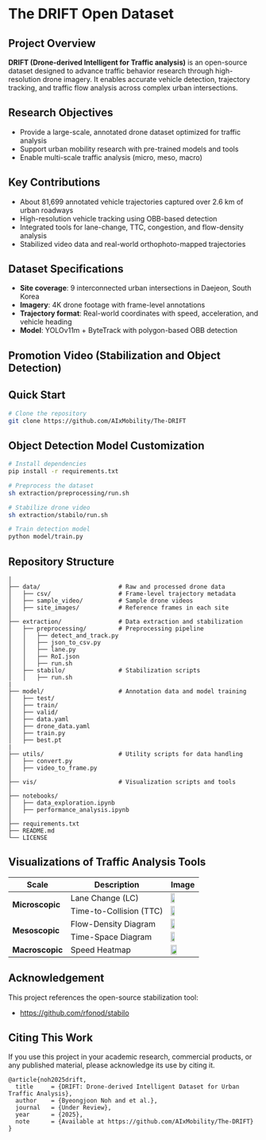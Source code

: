 # The DRIFT Open Dataset

## Project Overview
**DRIFT (Drone-derived Intelligent for Traffic analysis)** is an open-source dataset designed to advance traffic behavior research through high-resolution drone imagery. It enables accurate vehicle detection, trajectory tracking, and traffic flow analysis across complex urban intersections.

## Research Objectives
- Provide a large-scale, annotated drone dataset optimized for traffic analysis
- Support urban mobility research with pre-trained models and tools
- Enable multi-scale traffic analysis (micro, meso, macro)

## Key Contributions
- About 81,699 annotated vehicle trajectories captured over 2.6 km of urban roadways
- High-resolution vehicle tracking using OBB-based detection
- Integrated tools for lane-change, TTC, congestion, and flow-density analysis
- Stabilized video data and real-world orthophoto-mapped trajectories

## Dataset Specifications
- **Site coverage**: 9 interconnected urban intersections in Daejeon, South Korea  
- **Imagery**: 4K drone footage with frame-level annotations  
- **Trajectory format**: Real-world coordinates with speed, acceleration, and vehicle heading  
- **Model**: YOLOv11m + ByteTrack with polygon-based OBB detection

## Promotion Video (Stabilization and Object Detection)


## Quick Start
```bash
# Clone the repository
git clone https://github.com/AIxMobility/The-DRIFT

```

## Object Detection Model Customization 
```bash
# Install dependencies
pip install -r requirements.txt

# Preprocess the dataset
sh extraction/preprocessing/run.sh

# Stabilize drone video
sh extraction/stabilo/run.sh

# Train detection model
python model/train.py
```

## Repository Structure

```DroneTrack/
│
├── data/                      # Raw and processed drone data
│   ├── csv/                   # Frame-level trajectory metadata
│   ├── sample_video/          # Sample drone videos
│   ├── site_images/           # Reference frames in each site
│
├── extraction/                # Data extraction and stabilization
│   ├── preprocessing/         # Preprocessing pipeline
│   │   ├── detect_and_track.py
│   │   ├── json_to_csv.py             
│   │   ├── lane.py
│   │   ├── RoI.json
│   │   ├── run.sh
│   ├── stabilo/               # Stabilization scripts
│   │   ├── run.sh
|
├── model/                     # Annotation data and model training
│   ├── test/                   
│   ├── train/           
│   ├── valid/
│   ├── data.yaml                   
│   ├── drone_data.yaml           
│   ├── train.py
│   ├── best.pt
|
├── utils/                     # Utility scripts for data handling
│   ├── convert.py
│   ├── video_to_frame.py
│
├── vis/                       # Visualization scripts and tools
│
├── notebooks/
│   ├── data_exploration.ipynb
│   ├── performance_analysis.ipynb
│
├── requirements.txt
├── README.md
└── LICENSE

```

## Visualizations of Traffic Analysis Tools

<table>
  <thead>
    <tr>
      <th>Scale</th>
      <th>Description</th>
      <th>Image</th>
    </tr>
  </thead>
  <tbody>
    <tr>
      <td rowspan="2"><b>Microscopic</b></td>
      <td>Lane Change (LC)</td>
      <td><img src="https://github.com/user-attachments/assets/8e32dcfd-0df9-4a75-abe0-0c3ee60b3123" width="40%"/></td>
    </tr>
    <tr>
      <td>Time-to-Collision (TTC)</td>
      <td><img src="https://github.com/user-attachments/assets/96c667bf-b866-4f1c-9455-2ebb37182fa6" width="40%"/></td>
    </tr>
    <tr>
      <td rowspan="2"><b>Mesoscopic</b></td>
      <td>Flow-Density Diagram </td>
      <td><img src="https://github.com/user-attachments/assets/ee73e5e9-43c1-41f2-815b-8636a587de6c" width="40%"/></td>
    </tr>
    <tr>
      <td>Time-Space Diagram </td>
      <td><img src="https://github.com/user-attachments/assets/914bcdd2-2bac-4d34-95f9-9f38852a93fe" width="40%"/></td>
    </tr>
    <tr>
      <td><b>Macroscopic</b></td>
      <td>Speed Heatmap</td>
      <td><img src="https://github.com/user-attachments/assets/b078efe9-a630-471c-aaa4-37f9f2b3e356" width="50%"/></td>
    </tr>
  </tbody>
</table>


## Acknowledgement
This project references the open-source stabilization tool:
* https://github.com/rfonod/stabilo

## Citing This Work
If you use this project in your academic research, commercial products, or any published material, please acknowledge its use by citing it.
```
@article{noh2025drift,
  title     = {DRIFT: Drone-derived Intelligent Dataset for Urban Traffic Analysis},
  author    = {Byeongjoon Noh and et al.},
  journal   = {Under Review},
  year      = {2025},
  note      = {Available at https://github.com/AIxMobility/The-DRIFT}
}
```

